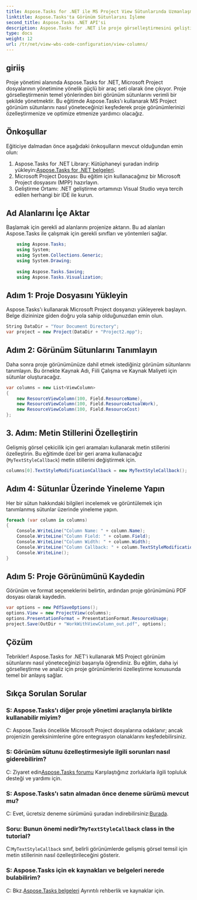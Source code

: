 ```yaml
---
title: Aspose.Tasks for .NET ile MS Project View Sütunlarında Uzmanlaşmak
linktitle: Aspose.Tasks'ta Görünüm Sütunlarını İşleme
second_title: Aspose.Tasks .NET API'si
description: Aspose.Tasks for .NET ile proje görselleştirmesini geliştirin. MS Project görünüm sütunlarını adım adım kullanmayı öğrenin. Verimliliği ve özelleştirmeyi artırın.
type: docs
weight: 12
url: /tr/net/view-wbs-code-configuration/view-columns/
---
```

## giriiş
Proje yönetimi alanında Aspose.Tasks for .NET, Microsoft Project dosyalarının yönetimine yönelik güçlü bir araç seti olarak öne çıkıyor. Proje görselleştirmenin temel yönlerinden biri görünüm sütunlarını verimli bir şekilde yönetmektir. Bu eğitimde Aspose.Tasks'ı kullanarak MS Project görünüm sütunlarını nasıl yöneteceğinizi keşfederek proje görünümlerinizi özelleştirmenize ve optimize etmenize yardımcı olacağız.
## Önkoşullar
Eğiticiye dalmadan önce aşağıdaki önkoşulların mevcut olduğundan emin olun:
1.  Aspose.Tasks for .NET Library: Kütüphaneyi şuradan indirip yükleyin:[Aspose.Tasks for .NET belgeleri](https://reference.aspose.com/tasks/net/).
2. Microsoft Project Dosyası: Bu eğitim için kullanacağınız bir Microsoft Project dosyasını (MPP) hazırlayın.
3. Geliştirme Ortamı: .NET geliştirme ortamınızı Visual Studio veya tercih edilen herhangi bir IDE ile kurun.
## Ad Alanlarını İçe Aktar
Başlamak için gerekli ad alanlarını projenize aktarın. Bu ad alanları Aspose.Tasks ile çalışmak için gerekli sınıfları ve yöntemleri sağlar.
```csharp
    using Aspose.Tasks;
    using System;
    using System.Collections.Generic;
    using System.Drawing;
    
    using Aspose.Tasks.Saving;
    using Aspose.Tasks.Visualization;
```
## Adım 1: Proje Dosyasını Yükleyin
Aspose.Tasks'ı kullanarak Microsoft Project dosyanızı yükleyerek başlayın. Belge dizininize giden doğru yola sahip olduğunuzdan emin olun.
```csharp
String DataDir = "Your Document Directory";
var project = new Project(DataDir + "Project2.mpp");
```
## Adım 2: Görünüm Sütunlarını Tanımlayın
Daha sonra proje görünümünüze dahil etmek istediğiniz görünüm sütunlarını tanımlayın. Bu örnekte Kaynak Adı, Fiili Çalışma ve Kaynak Maliyeti için sütunlar oluşturacağız.
```csharp
var columns = new List<ViewColumn>
{
    new ResourceViewColumn(100, Field.ResourceName),
    new ResourceViewColumn(100, Field.ResourceActualWork),
    new ResourceViewColumn(100, Field.ResourceCost)
};
```
## 3. Adım: Metin Stillerini Özelleştirin
Gelişmiş görsel çekicilik için geri aramaları kullanarak metin stillerini özelleştirin. Bu eğitimde özel bir geri arama kullanacağız (`MyTextStyleCallback`) metin stillerini değiştirmek için.
```csharp
columns[0].TextStyleModificationCallback = new MyTextStyleCallback();
```
## Adım 4: Sütunlar Üzerinde Yineleme Yapın
Her bir sütun hakkındaki bilgileri incelemek ve görüntülemek için tanımlanmış sütunlar üzerinde yineleme yapın.
```csharp
foreach (var column in columns)
{
    Console.WriteLine("Column Name: " + column.Name);
    Console.WriteLine("Column Field: " + column.Field);
    Console.WriteLine("Column Width: " + column.Width);
    Console.WriteLine("Column Callback: " + column.TextStyleModificationCallback);
    Console.WriteLine();
}
```
## Adım 5: Proje Görünümünü Kaydedin
Görünüm ve format seçeneklerini belirtin, ardından proje görünümünü PDF dosyası olarak kaydedin.
```csharp
var options = new PdfSaveOptions();
options.View = new ProjectView(columns);
options.PresentationFormat = PresentationFormat.ResourceUsage;
project.Save(OutDir + "WorkWithViewColumn_out.pdf", options);
```
## Çözüm
Tebrikler! Aspose.Tasks for .NET'i kullanarak MS Project görünüm sütunlarını nasıl yöneteceğinizi başarıyla öğrendiniz. Bu eğitim, daha iyi görselleştirme ve analiz için proje görünümlerini özelleştirme konusunda temel bir anlayış sağlar.

## Sıkça Sorulan Sorular
### S: Aspose.Tasks'ı diğer proje yönetimi araçlarıyla birlikte kullanabilir miyim?
C: Aspose.Tasks öncelikle Microsoft Project dosyalarına odaklanır; ancak projenizin gereksinimlerine göre entegrasyon olanaklarını keşfedebilirsiniz.
### S: Görünüm sütunu özelleştirmesiyle ilgili sorunları nasıl giderebilirim?
 C: Ziyaret edin[Aspose.Tasks forumu](https://forum.aspose.com/c/tasks/15) Karşılaştığınız zorluklarla ilgili topluluk desteği ve yardımı için.
### S: Aspose.Tasks'ı satın almadan önce deneme sürümü mevcut mu?
 C: Evet, ücretsiz deneme sürümünü şuradan indirebilirsiniz:[Burada](https://releases.aspose.com/).
###  Soru: Bunun önemi nedir?`MyTextStyleCallback` class in the tutorial?
 C:`MyTextStyleCallback` sınıf, belirli görünümlerde gelişmiş görsel temsil için metin stillerinin nasıl özelleştirileceğini gösterir.
### S: Aspose.Tasks için ek kaynakları ve belgeleri nerede bulabilirim?
 C: Bkz.[Aspose.Tasks belgeleri](https://reference.aspose.com/tasks/net/) Ayrıntılı rehberlik ve kaynaklar için.